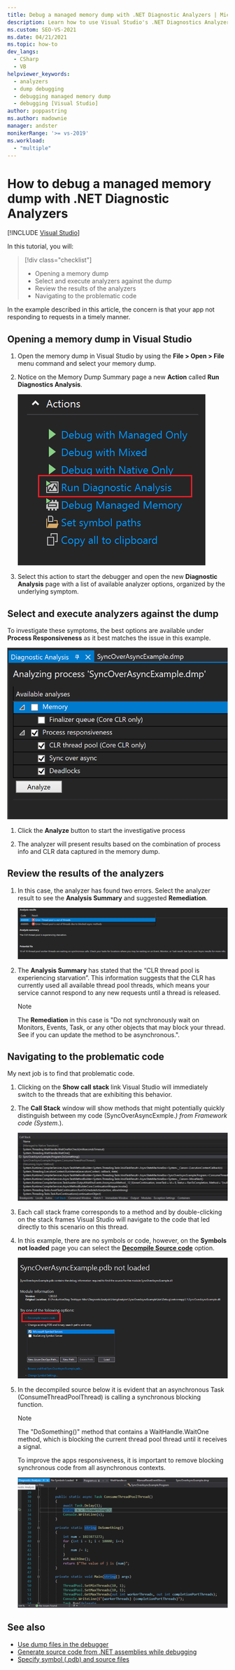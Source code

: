 ```yaml
---
title: Debug a managed memory dump with .NET Diagnostic Analyzers | Microsoft Docs
description: Learn how to use Visual Studio's .NET Diagnostics Analyzers to analyze a managed memory dump 
ms.custom: SEO-VS-2021
ms.date: 04/21/2021
ms.topic: how-to
dev_langs: 
  - CSharp
  - VB
helpviewer_keywords: 
  - analyzers
  - dump debugging
  - debugging managed memory dump
  - debugging [Visual Studio]
author: poppastring
ms.author: madownie
manager: andster
monikerRange: '>= vs-2019'
ms.workload: 
  - "multiple"
---
```

# How to debug a managed memory dump with .NET Diagnostic Analyzers

 [!INCLUDE [Visual Studio](~/includes/applies-to-version/vs-windows-only.md)]



In this tutorial, you will:

> [!div class="checklist"]
> * Opening a memory dump
> * Select and execute analyzers against the dump
> * Review the results of the analyzers
> * Navigating to the problematic code


In the example described in this article, the concern is that your app not responding to requests in a timely manner. 


## Opening a memory dump in Visual Studio

1. Open the memory dump in Visual Studio by using the **File > Open > File** menu command and select your memory dump.

1. Notice on the Memory Dump Summary page a new **Action** called **Run Diagnostics Analysis**.

   ![Action - Diagnostics Analysis](../debugger/media/diagnostic-analyzer-dump-summary-actions.png)

1. Select this action to start the debugger and open the new **Diagnostic Analysis** page with a list of available analyzer options, organized by the underlying symptom.


## Select and execute analyzers against the dump

To investigate these symptoms, the best options are available under **Process Responsiveness** as it best matches the issue in this example.

   ![Select diagnostics analyzers](../debugger/media/diagnostic-analyzer-diagnostics-analysis-window.png)

1. Click the **Analyze** button to start the investigative process 

1. The analyzer will present results based on the combination of process info and CLR data captured in the memory dump.
 
## Review the results of the analyzers

1. In this case, the analyzer has found two errors. Select the analyzer result to see the **Analysis Summary** and suggested **Remediation**.

   ![Diagnostics analyzers results](../debugger/media/diagnostic-analyzer-diagnostics-analysis-results.png)

1. The **Analysis Summary** has stated that the “CLR thread pool is experiencing starvation”. This information suggests that the CLR has currently used all available thread pool threads, which means your service cannot respond to any new requests until a thread is released.

    > [!NOTE] 
    > The **Remediation** in this case is "Do not synchronously wait on Monitors, Events, Task, or any other objects that may block your thread. See if you can update the method to be asynchronous.".

## Navigating to the problematic code

My next job is to find that problematic code.

1. Clicking on the **Show call stack** link Visual Studio will immediately switch to the threads that are exhibiting this behavior.

1. The **Call Stack** window will show methods that might potentially quickly distinguish between my code (SyncOverAsyncExmple.*) from Framework code (System.*).

   ![Diagnostics analyzers link to call stack](../debugger/media/diagnostic-analyzer-call-stack.png)

1. Each call stack frame corresponds to a method and by double-clicking on the stack frames Visual Studio will navigate to the code that led directly to this scenario on this thread.

1. In this example, there are no symbols or code, however, on the **Symbols not loaded** page you can select the **[Decompile Source code](../debugger/decompilation.md)** option.

   ![Decompilation](../debugger/media/diagnostic-analyzer-decompilation.png)

1. In the decompiled source below it is evident that an asynchronous Task (ConsumeThreadPoolThread) is calling a synchronous blocking function.

    > [!NOTE]  
    > The "DoSomething()" method that contains a WaitHandle.WaitOne method, which is blocking the current thread pool thread until it receives a signal.

   To improve the apps responsiveness, it is important to remove blocking synchronous code from all asynchronous contexts.

   ![Analyze decompiled code](../debugger/media/diagnostic-analyzer-decompiled-code.png)


## See also

* [Use dump files in the debugger](../debugger/using-dump-files.md)
* [Generate source code from .NET assemblies while debugging](../debugger/decompilation.md)
* [Specify symbol (.pdb) and source files](../debugger/specify-symbol-dot-pdb-and-source-files-in-the-visual-studio-debugger.md)
